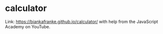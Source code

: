 # calculator
Link: https://biankafranke.github.io/calculator/
with help from the JavaScript Academy on YouTube.
